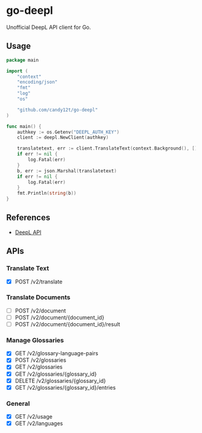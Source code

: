 # go-deepl

Unofficial DeepL API client for Go.

## Usage

```go
package main

import (
	"context"
	"encoding/json"
	"fmt"
	"log"
	"os"

	"github.com/candy12t/go-deepl"
)

func main() {
	authkey := os.Getenv("DEEPL_AUTH_KEY")
	client := deepl.NewClient(authkey)

	translatetext, err := client.TranslateText(context.Background(), []string{"Hello world"}, "JA", deepl.TranslateOption{SourceLang: "EN"})
	if err != nil {
		log.Fatal(err)
	}
	b, err := json.Marshal(translatetext)
	if err != nil {
		log.Fatal(err)
	}
	fmt.Println(string(b))
}
```

## References

- [DeepL API](https://www.deepl.com/en/docs-api)

## APIs

### Translate Text

- [x] POST /v2/translate

### Translate Documents

- [ ] POST /v2/document
- [ ] POST /v2/document/{document_id}
- [ ] POST /v2/document/{document_id}/result

### Manage Glossaries

- [x] GET /v2/glossary-language-pairs
- [x] POST /v2/glossaries
- [x] GET /v2/glossaries
- [x] GET /v2/glossaries/{glossary_id}
- [x] DELETE /v2/glossaries/{glossary_id}
- [x] GET /v2/glossaries/{glossary_id}/entries

### General

- [x] GET /v2/usage
- [x] GET /v2/languages
